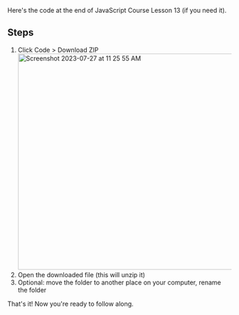 Here's the code at the end of JavaScript Course Lesson 13 (if you need it).
## Steps
1. Click Code > Download ZIP <br>
   <img width="485" alt="Screenshot 2023-07-27 at 11 25 55 AM" src="https://github.com/SuperSimpleDev/javascript-lesson-14-starting-code/assets/70604577/610f8222-1508-46a2-84ec-cc7f7a56fd0d">
2. Open the downloaded file (this will unzip it)
3. Optional: move the folder to another place on your computer, rename the folder

That's it! Now you're ready to follow along.
